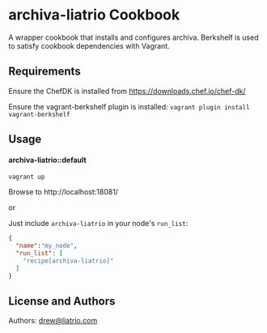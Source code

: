 archiva-liatrio Cookbook
========================
A wrapper cookbook that installs and configures archiva. Berkshelf is used to satisfy cookbook dependencies with Vagrant.

Requirements
------------
Ensure the ChefDK is installed from https://downloads.chef.io/chef-dk/

Ensure the vagrant-berkshelf plugin is installed: `vagrant plugin install vagrant-berkshelf`

Usage
-----
#### archiva-liatrio::default
`vagrant up`

Browse to http://localhost:18081/

or

Just include `archiva-liatrio` in your node's `run_list`:

```json
{
  "name":"my_node",
  "run_list": [
    "recipe[archiva-liatrio]"
  ]
}
```

License and Authors
-------------------
Authors: drew@liatrio.com
